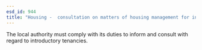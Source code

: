 ```yaml
---
esd_id: 944
title: "Housing -  consultation on matters of housing management for introductory tenancies"
---
```


The local authority must comply with its duties to inform and consult with regard to introductory tenancies.

